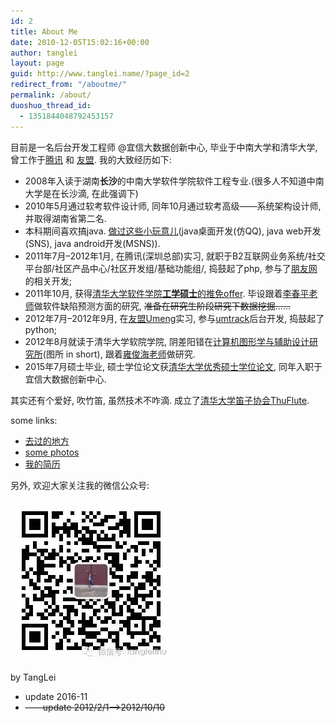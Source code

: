 ```yaml
---
id: 2
title: About Me
date: 2010-12-05T15:02:16+00:00
author: tanglei
layout: page
guid: http://www.tanglei.name/?page_id=2
redirect_from: "/aboutme/"
permalink: /about/
duoshuo_thread_id:
  - 1351844048792453157
---
```


目前是一名后台开发工程师 @宜信大数据创新中心, 毕业于中南大学和清华大学, 曾工作于<a href='http://www.tencent.com/zh-cn/index.shtml' target='_blank'>腾讯</a> 和 <a href='http://www.umeng.com/' target='_blank'>友盟</a>. 我的大致经历如下: 

  * 2008年入读于湖南**长沙**的中南大学软件学院软件工程专业.(很多人不知道中南大学是在长沙滴, 在此强调下)
  * 2010年5月通过软考软件设计师, 同年10月通过软考高级——系统架构设计师, 并取得湖南省第二名.
  * 本科期间喜欢搞java. <a href="http://www.tanglei.name/blog/some-of-my-projects.html" target="_blank">做过这些小玩意儿</a>(java桌面开发(仿QQ), java web开发(SNS), java android开发(MSNS)).
  * 2011年7月&#8211;2012年1月, 在腾讯(深圳总部)实习, 就职于B2互联网业务系统/社交平台部/社区产品中心/社区开发组/基础功能组/, 捣鼓起了php, 参与了<a href="http://www.pengyou.com/" target="_blank">朋友网</a>的相关开发;
  * 2011年10月, 获得<a href="http://www.thss.tsinghua.edu.cn/publish/soft/3649/2011/20110929172848279367829/20110929172848279367829_.html" target="_blank">清华大学软件学院<b>工学硕士</b>的推免offer</a>. 毕设跟着<a href="http://www.tsinghua.edu.cn/publish/soft/3641/2010/20101214145715050281583/20101214145715050281583_.html" target="_blank">李春平老师</a>做软件缺陷预测方面的研究, <del datetime="2012-10-10T15:19:13+00:00"> 准备在研究生阶段研究下数据挖掘……</del>
  * 2012年7月&#8211;2012年9月, 在<a href="http://www.umeng.com/" target="_blank">友盟Umeng</a>实习, 参与<a href="http://www.umtrack.com/" target="_blank">umtrack</a>后台开发, 捣鼓起了python;
  * 2012年8月就读于清华大学软院学院, 阴差阳错在<a href="http://cgcad.thss.tsinghua.edu.cn/" target="_blank">计算机图形学与辅助设计研究所</a>(图所 in short), 跟着<a href="http://www.tsinghua.edu.cn/publish/soft/3641/2010/20101214083753061940585/20101214083753061940585_.html" target="_blank">雍俊海老师</a>做研究.
  * 2015年7月硕士毕业, 硕士学位论文获<a href="/blog/summary-of-year-2015.html" target="_blank">清华大学优秀硕士学位论文</a>, 同年入职于宜信大数据创新中心.  


其实还有个爱好, 吹竹笛, 虽然技术不咋滴. 成立了<a href="http://www.thuflute.com" target="_blank">清华大学笛子协会ThuFlute</a>.
  
some links:

  * <a href="http://www.tanglei.name/blog/where-i-have-been.html" target="_blank">去过的地方</a>
  * <a href="http://remote.tanglei.name/photos/" target="_blank">some photos</a>
  * <a href="http://cv.tanglei.me" target="_blank">我的简历</a>


另外, 欢迎大家关注我的微信公众号:

![tangleithu 唐磊coder 微信公众号](/resources/wechat-tangleithu.jpg)

by TangLei 

  * update 2016-11
  * <del>&#8212;&#8212;update 2012/2/1&#8212;>2012/10/10</del>
